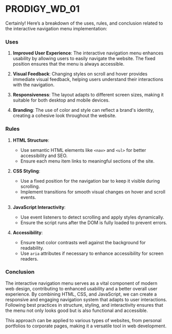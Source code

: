 # PRODIGY_WD_01
Certainly! Here’s a breakdown of the uses, rules, and conclusion related to the interactive navigation menu implementation:

### Uses

1. **Improved User Experience**: The interactive navigation menu enhances usability by allowing users to easily navigate the website. The fixed position ensures that the menu is always accessible.

2. **Visual Feedback**: Changing styles on scroll and hover provides immediate visual feedback, helping users understand their interactions with the navigation.

3. **Responsiveness**: The layout adapts to different screen sizes, making it suitable for both desktop and mobile devices.

4. **Branding**: The use of color and style can reflect a brand's identity, creating a cohesive look throughout the website.

### Rules

1. **HTML Structure**:
   - Use semantic HTML elements like `<nav>` and `<ul>` for better accessibility and SEO.
   - Ensure each menu item links to meaningful sections of the site.

2. **CSS Styling**:
   - Use a fixed position for the navigation bar to keep it visible during scrolling.
   - Implement transitions for smooth visual changes on hover and scroll events.

3. **JavaScript Interactivity**:
   - Use event listeners to detect scrolling and apply styles dynamically.
   - Ensure the script runs after the DOM is fully loaded to prevent errors.

4. **Accessibility**:
   - Ensure text color contrasts well against the background for readability.
   - Use `aria` attributes if necessary to enhance accessibility for screen readers.

### Conclusion

The interactive navigation menu serves as a vital component of modern web design, contributing to enhanced usability and a better overall user experience. By combining HTML, CSS, and JavaScript, we can create a responsive and engaging navigation system that adapts to user interactions. Following best practices in structure, styling, and interactivity ensures that the menu not only looks good but is also functional and accessible. 

This approach can be applied to various types of websites, from personal portfolios to corporate pages, making it a versatile tool in web development.
